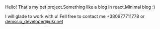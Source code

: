 Hello! That's my pet project.Something like a blog in react.Minimal blog :)

I will glade to work with u! Fell free to contact me +380977711778 or denissio_developer@ukr.net